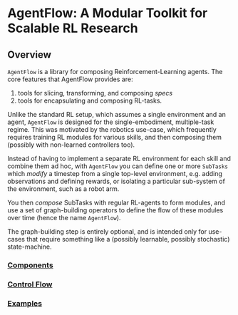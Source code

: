 # AgentFlow: A Modular Toolkit for Scalable RL Research

<!--* B 2021-07-21 internal placeholder *-->

## Overview

`AgentFlow` is a library for composing Reinforcement-Learning agents. The core
features that AgentFlow provides are:

1.  tools for slicing, transforming, and composing *specs*
2.  tools for encapsulating and composing RL-tasks.

Unlike the standard RL setup, which assumes a single environment and an agent,
`AgentFlow` is designed for the single-embodiment, multiple-task regime. This
was motivated by the robotics use-case, which frequently requires training RL
modules for various skills, and then composing them (possibly with non-learned
controllers too).

Instead of having to implement a separate RL environment for each skill and
combine them ad hoc, with `AgentFlow` you can define one or more `SubTasks`
which *modify* a timestep from a single top-level environment, e.g. adding
observations and defining rewards, or isolating a particular sub-system of the
environment, such as a robot arm.

You then *compose* SubTasks with regular RL-agents to form modules, and use a
set of graph-building operators to define the flow of these modules over time
(hence the name `AgentFlow`).

The graph-building step is entirely optional, and is intended only for use-cases
that require something like a (possibly learnable, possibly stochastic)
state-machine.

<!-- Internal placeholder C -->
### [Components](docs/components.md)
### [Control Flow](docs/control_flow.md)
### [Examples](docs/examples.md)
<!-- Internal placeholder D -->
